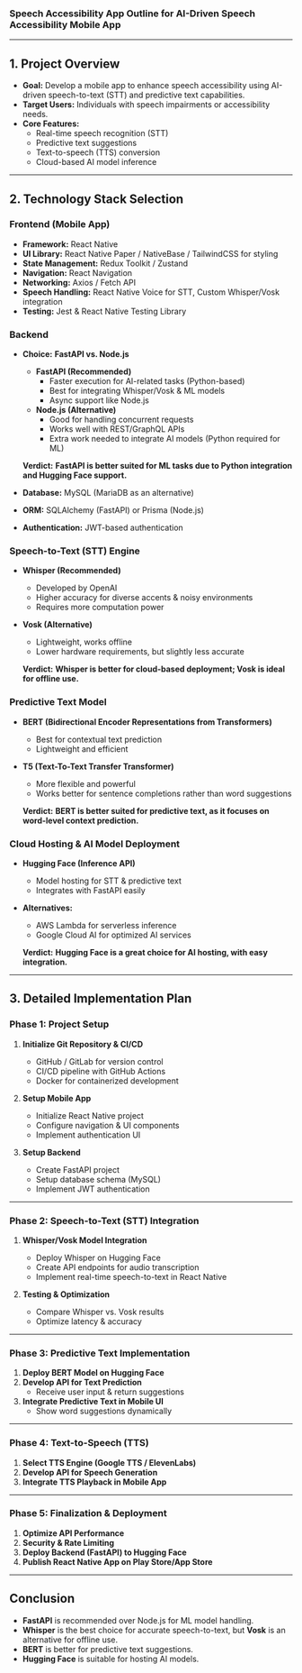 ### **Speech Accessibility App Outline for AI-Driven Speech Accessibility Mobile App**

---

## **1. Project Overview**

- **Goal:** Develop a mobile app to enhance speech accessibility using AI-driven speech-to-text (STT) and predictive text capabilities.
- **Target Users:** Individuals with speech impairments or accessibility needs.
- **Core Features:**
  - Real-time speech recognition (STT)
  - Predictive text suggestions
  - Text-to-speech (TTS) conversion
  - Cloud-based AI model inference

---

## **2. Technology Stack Selection**

### **Frontend (Mobile App)**

- **Framework:** React Native
- **UI Library:** React Native Paper / NativeBase / TailwindCSS for styling
- **State Management:** Redux Toolkit / Zustand
- **Navigation:** React Navigation
- **Networking:** Axios / Fetch API
- **Speech Handling:** React Native Voice for STT, Custom Whisper/Vosk integration
- **Testing:** Jest & React Native Testing Library

### **Backend**

- **Choice:** **FastAPI vs. Node.js**

  - **FastAPI (Recommended)**
    - Faster execution for AI-related tasks (Python-based)
    - Best for integrating Whisper/Vosk & ML models
    - Async support like Node.js
  - **Node.js (Alternative)**
    - Good for handling concurrent requests
    - Works well with REST/GraphQL APIs
    - Extra work needed to integrate AI models (Python required for ML)

  **Verdict:** **FastAPI is better suited for ML tasks due to Python integration and Hugging Face support.**

- **Database:** MySQL (MariaDB as an alternative)
- **ORM:** SQLAlchemy (FastAPI) or Prisma (Node.js)
- **Authentication:** JWT-based authentication

### **Speech-to-Text (STT) Engine**

- **Whisper (Recommended)**
  - Developed by OpenAI
  - Higher accuracy for diverse accents & noisy environments
  - Requires more computation power
- **Vosk (Alternative)**

  - Lightweight, works offline
  - Lower hardware requirements, but slightly less accurate

  **Verdict:** **Whisper is better for cloud-based deployment; Vosk is ideal for offline use.**

### **Predictive Text Model**

- **BERT (Bidirectional Encoder Representations from Transformers)**
  - Best for contextual text prediction
  - Lightweight and efficient
- **T5 (Text-To-Text Transfer Transformer)**

  - More flexible and powerful
  - Works better for sentence completions rather than word suggestions

  **Verdict:** **BERT is better suited for predictive text, as it focuses on word-level context prediction.**

### **Cloud Hosting & AI Model Deployment**

- **Hugging Face (Inference API)**
  - Model hosting for STT & predictive text
  - Integrates with FastAPI easily
- **Alternatives:**

  - AWS Lambda for serverless inference
  - Google Cloud AI for optimized AI services

  **Verdict:** **Hugging Face is a great choice for AI hosting, with easy integration.**

---

## **3. Detailed Implementation Plan**

### **Phase 1: Project Setup**

1. **Initialize Git Repository & CI/CD**

   - GitHub / GitLab for version control
   - CI/CD pipeline with GitHub Actions
   - Docker for containerized development

2. **Setup Mobile App**

   - Initialize React Native project
   - Configure navigation & UI components
   - Implement authentication UI

3. **Setup Backend**
   - Create FastAPI project
   - Setup database schema (MySQL)
   - Implement JWT authentication

---

### **Phase 2: Speech-to-Text (STT) Integration**

1. **Whisper/Vosk Model Integration**

   - Deploy Whisper on Hugging Face
   - Create API endpoints for audio transcription
   - Implement real-time speech-to-text in React Native

2. **Testing & Optimization**
   - Compare Whisper vs. Vosk results
   - Optimize latency & accuracy

---

### **Phase 3: Predictive Text Implementation**

1. **Deploy BERT Model on Hugging Face**
2. **Develop API for Text Prediction**
   - Receive user input & return suggestions
3. **Integrate Predictive Text in Mobile UI**
   - Show word suggestions dynamically

---

### **Phase 4: Text-to-Speech (TTS)**

1. **Select TTS Engine (Google TTS / ElevenLabs)**
2. **Develop API for Speech Generation**
3. **Integrate TTS Playback in Mobile App**

---

### **Phase 5: Finalization & Deployment**

1. **Optimize API Performance**
2. **Security & Rate Limiting**
3. **Deploy Backend (FastAPI) to Hugging Face**
4. **Publish React Native App on Play Store/App Store**

---

## **Conclusion**

- **FastAPI** is recommended over Node.js for ML model handling.
- **Whisper** is the best choice for accurate speech-to-text, but **Vosk** is an alternative for offline use.
- **BERT** is better for predictive text suggestions.
- **Hugging Face** is suitable for hosting AI models.
